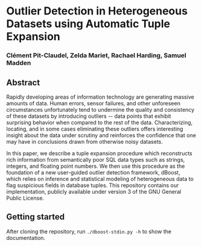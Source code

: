 # Outlier Detection in Heterogeneous Datasets using Automatic Tuple Expansion

### Clément Pit-Claudel, Zelda Mariet, Rachael Harding, Samuel Madden

## Abstract

Rapidly developing areas of information technology are generating massive amounts of data. Human errors, sensor failures, and other unforeseen circumstances unfortunately tend to undermine the quality and consistency of these datasets by introducing outliers -- data points that exhibit surprising behavior when compared to the rest of the data. Characterizing, locating, and in some cases eliminating these outliers offers interesting insight about the data under scrutiny and reinforces the confidence that one may have in conclusions drawn from otherwise noisy datasets.

In this paper, we describe a tuple expansion procedure which reconstructs rich information from semantically poor SQL data types such as strings, integers, and floating point numbers.
We then use this procedure as the foundation of a new user-guided outlier detection framework, dBoost, which relies on inference and statistical modeling of heterogeneous data to flag suspicious fields in database tuples. This repository contains our implementation, publicly available under version 3 of the GNU General Public License.

## Getting started

After cloning the repository, run `./dboost-stdin.py -h` to show the documentation.
